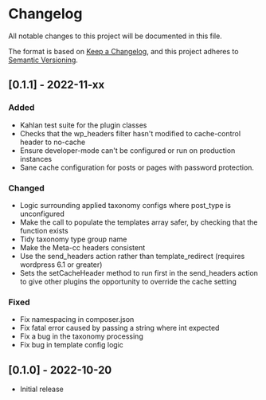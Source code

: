 # Changelog
All notable changes to this project will be documented in this file.

The format is based on [Keep a Changelog](https://keepachangelog.com/en/1.0.0/),
and this project adheres to [Semantic Versioning](https://semver.org/spec/v2.0.0.html).

## [0.1.1] - 2022-11-xx
### Added
- Kahlan test suite for the plugin classes
- Checks that the wp_headers filter hasn't modified to cache-control header to no-cache
- Ensure developer-mode can't be configured or run on production instances
- Sane cache configuration for posts or pages with password protection.

### Changed
- Logic surrounding applied taxonomy configs where post_type is unconfigured
- Make the call to populate the templates array safer, by checking that the function exists
- Tidy taxonomy type group name
- Make the Meta-cc headers consistent
- Use the send_headers action rather than template_redirect (requires wordpress 6.1 or greater)
- Sets the setCacheHeader method to run first in the send_headers action to give other plugins the opportunity to override the cache setting

### Fixed
- Fix namespacing in composer.json
- Fix fatal error caused by passing a string where int expected
- Fix a bug in the taxonomy processing 
- Fix bug in template config logic

## [0.1.0] - 2022-10-20
- Initial release